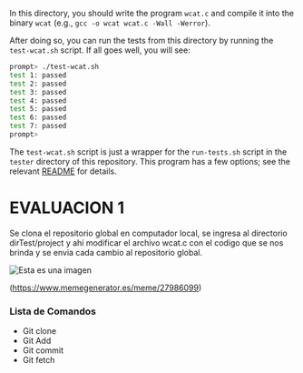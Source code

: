 
In this directory, you should write the program `wcat.c` and compile it into
the binary `wcat` (e.g., `gcc -o wcat wcat.c -Wall -Werror`).

After doing so, you can run the tests from this directory by running the
`test-wcat.sh` script. If all goes well, you will see:

```sh
prompt> ./test-wcat.sh
test 1: passed
test 2: passed
test 3: passed
test 4: passed
test 5: passed
test 6: passed
test 7: passed
prompt>
```

The `test-wcat.sh` script is just a wrapper for the `run-tests.sh` script in
the `tester` directory of this repository. This program has a few options; see
the relevant
[README](https://github.com/remzi-arpacidusseau/ostep-projects/blob/master/tester/README.md)
for details.

# EVALUACION 1
Se clona el repositorio global en computador local, se ingresa al directorio dirTest/project y ahí modificar el archivo wcat.c con el codigo que se nos brinda y se envia cada cambio al repositorio global.

![Esta es una imagen](https://cdn.memegenerator.es/imagenes/memes/full/27/98/27986099.jpg)

(https://www.memegenerator.es/meme/27986099)

### Lista de Comandos

- Git clone
- Git Add
- Git commit
- Git fetch
